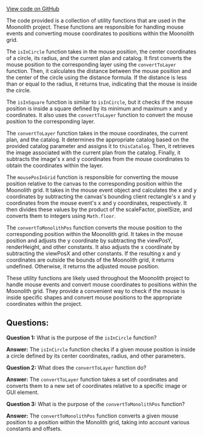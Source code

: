 [View code on GitHub](https://github.com/LaGuerrePiece/moonolith/src/utils/conversions.js)

The code provided is a collection of utility functions that are used in the Moonolith project. These functions are responsible for handling mouse events and converting mouse coordinates to positions within the Moonolith grid.

The `isInCircle` function takes in the mouse position, the center coordinates of a circle, its radius, and the current plan and catalog. It first converts the mouse position to the corresponding layer using the `convertToLayer` function. Then, it calculates the distance between the mouse position and the center of the circle using the distance formula. If the distance is less than or equal to the radius, it returns true, indicating that the mouse is inside the circle.

The `isInSquare` function is similar to `isInCircle`, but it checks if the mouse position is inside a square defined by its minimum and maximum x and y coordinates. It also uses the `convertToLayer` function to convert the mouse position to the corresponding layer.

The `convertToLayer` function takes in the mouse coordinates, the current plan, and the catalog. It determines the appropriate catalog based on the provided catalog parameter and assigns it to `thisCatalog`. Then, it retrieves the image associated with the current plan from the catalog. Finally, it subtracts the image's x and y coordinates from the mouse coordinates to obtain the coordinates within the layer.

The `mousePosInGrid` function is responsible for converting the mouse position relative to the canvas to the corresponding position within the Moonolith grid. It takes in the mouse event object and calculates the x and y coordinates by subtracting the canvas's bounding client rectangle's x and y coordinates from the mouse event's x and y coordinates, respectively. It then divides these values by the product of the scaleFactor, pixelSize, and converts them to integers using `Math.floor`.

The `convertToMonolithPos` function converts the mouse position to the corresponding position within the Moonolith grid. It takes in the mouse position and adjusts the y coordinate by subtracting the viewPosY, renderHeight, and other constants. It also adjusts the x coordinate by subtracting the viewPosX and other constants. If the resulting x and y coordinates are outside the bounds of the Moonolith grid, it returns undefined. Otherwise, it returns the adjusted mouse position.

These utility functions are likely used throughout the Moonolith project to handle mouse events and convert mouse coordinates to positions within the Moonolith grid. They provide a convenient way to check if the mouse is inside specific shapes and convert mouse positions to the appropriate coordinates within the project.
## Questions: 
 **Question 1:** What is the purpose of the `isInCircle` function?

**Answer:** The `isInCircle` function checks if a given mouse position is inside a circle defined by its center coordinates, radius, and other parameters.

**Question 2:** What does the `convertToLayer` function do?

**Answer:** The `convertToLayer` function takes a set of coordinates and converts them to a new set of coordinates relative to a specific image or GUI element.

**Question 3:** What is the purpose of the `convertToMonolithPos` function?

**Answer:** The `convertToMonolithPos` function converts a given mouse position to a position within the Monolith grid, taking into account various constants and offsets.